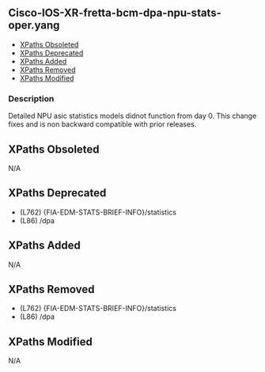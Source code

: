 ## Cisco-IOS-XR-fretta-bcm-dpa-npu-stats-oper.yang

- [XPaths Obsoleted](#xpaths-obsoleted)
- [XPaths Deprecated](#xpaths-deprecated)
- [XPaths Added](#xpaths-added)
- [XPaths Removed](#xpaths-removed)
- [XPaths Modified](#xpaths-modified)

### Description

Detailed NPU asic statistics models didnot function from day 0. This change fixes and is non backward compatible with prior releases.

## XPaths Obsoleted

N/A

## XPaths Deprecated

- (L762)	{FIA-EDM-STATS-BRIEF-INFO}/statistics
- (L86)	/dpa

## XPaths Added

N/A

## XPaths Removed

- (L762)	{FIA-EDM-STATS-BRIEF-INFO}/statistics
- (L86)	/dpa

## XPaths Modified

N/A

